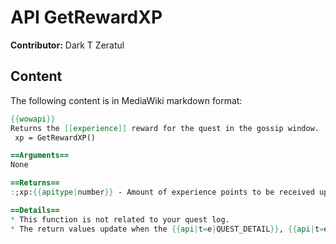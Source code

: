 # API GetRewardXP

**Contributor:** Dark T Zeratul

## Content

The following content is in MediaWiki markdown format:

```mediawiki
{{wowapi}}
Returns the [[experience]] reward for the quest in the gossip window.
 xp = GetRewardXP()

==Arguments==
None

==Returns==
:;xp:{{apitype|number}} - Amount of experience points to be received upon completing the quest, including any bonuses to experience gain such as [[Rest]] and [[Enlightenment (buff)]].

==Details==
* This function is not related to your quest log.
* The return values update when the {{api|t=e|QUEST_DETAIL}}, {{api|t=e|QUEST_COMPLETE}} events fire.
```